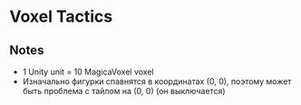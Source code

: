 # Voxel Tactics
## Notes
- 1 Unity unit = 10 MagicaVoxel voxel
- Изначально фигурки спавнятся в координатах (0, 0), поэтому может быть проблема с тайлом на (0, 0) (он выключается)